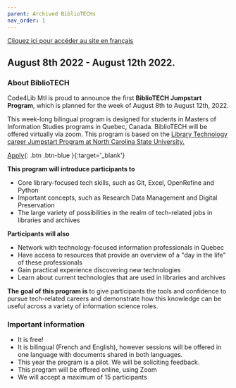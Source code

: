 ```yaml
---
parent: Archived BiblioTECHs
nav_order: 1
---
```


[Cliquez ici pour accéder au site en français](https://code4libmontreal.github.io/Programme-BiblioTECH/) <br>
## August 8th 2022 - August 12th 2022.
### About BiblioTECH

Code4Lib Mtl is proud to announce the first **BiblioTECH Jumpstart Program**, which is planned for the week of August 8th to August 12th, 2022.  

This week-long bilingual program is designed for students in Masters of Information Studies programs in Quebec, Canada. BiblioTECH will be offered virtually via zoom. 
This program is based on the [Library Technology career Jumpstart Program at North Carolina State University.](https://www.lib.ncsu.edu/jumpstart)

[Apply](https://surveys.mcgill.ca/ls3/447491?lang=en){: .btn .btn-blue }{:target='_blank'}

**This program will introduce participants to**
* Core library-focused tech skills, such as Git, Excel, OpenRefine and Python
* Important concepts, such as Research Data Management and Digital Preservation
* The large variety of possibilities in the realm of tech-related jobs in libraries and archives

**Participants will also**
* Network with technology-focused information professionals in Quebec
* Have access to resources that provide an overview of a "day in the life" of these professionals
* Gain practical experience discovering new technologies
* Learn about current technologies that are used in libraries and archives

**The goal of this program is** to give participants the tools and confidence to pursue tech-related careers and demonstrate how this knowledge can be useful across a variety of information science roles.

### Important information
* It is free!
* It is bilingual (French and English), however sessions will be offered in one language with documents shared in both languages.
* This year the program is a pilot. We will be soliciting feedback.
* This program will be offered online, using Zoom
* We will accept a maximum of 15 participants

